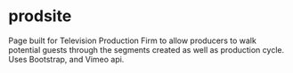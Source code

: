 
# prodsite

Page built for Television Production Firm to allow producers to walk potential guests through the segments created as well as production cycle.
Uses Bootstrap, and Vimeo api.  
